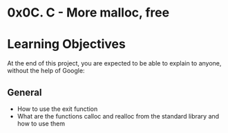 # 0x0C. C - More malloc, free

# Learning Objectives
At the end of this project, you are expected to be able to explain to anyone, without the help of Google:

## General
- How to use the exit function
- What are the functions calloc and realloc from the standard library and how to use them
